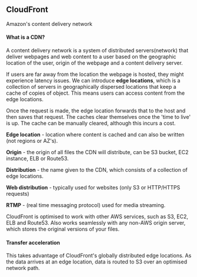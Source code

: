 ## CloudFront
Amazon's content delivery network

#### What is a CDN?
A content delivery network is a system of distributed servers(network) that
deliver webpages and web content to a user based on the geographic location of
the user, origin of the webpage and a content delivery server.

If users are far away from the location the webpage is hosted, they might
experience latency issues. We can introduce **edge locations**, which is a
collection of servers in geographically dispersed locations that keep a cache of
copies of object. This means users can access content from the edge locations.

Once the request is made, the edge location forwards that to the host and then
saves that request. The caches clear themselves once the 'time to live' is up.
The cache can be manually cleared, although this incurs a cost.

**Edge location** - location where content is cached and can also be written
(not regions or AZ's).

**Origin** - the origin of all files the CDN will distribute, can be S3 bucket,
EC2 instance, ELB or Route53.

**Distribution** - the name given to the CDN, which consists of a collection of
edge locations.

**Web distribution** - typically used for websites (only S3 or HTTP/HTTPS
requests)

**RTMP** - (real time messaging protocol) used for media streaming.

CloudFront is optimised to work with other AWS services, such as S3, EC2, ELB
and Route53. Also works seamlessly with any non-AWS origin server, which stores
the original versions of your files.

#### Transfer acceleration
This takes advantage of CloudFront's globally distributed edge locations. As the
data arrives at an edge location, data is routed to S3 over an optimised
network path.
